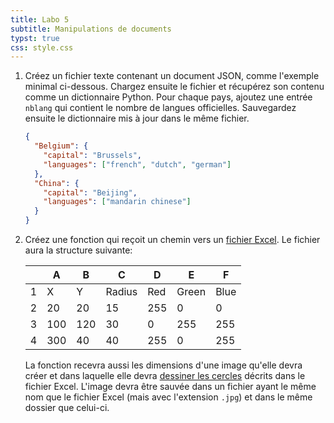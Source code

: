```yaml
---
title: Labo 5
subtitle: Manipulations de documents
typst: true
css: style.css
---
```


1.  Créez un fichier texte contenant un document JSON, comme l'exemple
    minimal ci-dessous. Chargez ensuite le fichier et récupérez son
    contenu comme un dictionnaire Python. Pour chaque pays, ajoutez une
    entrée `nblang` qui contient le nombre de langues
    officielles. Sauvegardez ensuite le dictionnaire mis à jour dans le
    même fichier.

    ```json
    {
      "Belgium": {
        "capital": "Brussels",
        "languages": ["french", "dutch", "german"]
      },
      "China": {
        "capital": "Beijing",
        "languages": ["mandarin chinese"]
      }
    }
    ```

2.  Créez une fonction qui reçoit un chemin vers un [fichier Excel](./circles.xlsx). Le fichier
    aura la structure suivante:

    |     | A   | B   | C      | D   | E     | F    |
    | --- | --- | --- | ------ | --- | ----- | ---- |
    | 1   | X   | Y   | Radius | Red | Green | Blue |
    | 2   | 20  | 20  | 15     | 255 | 0     | 0    |
    | 3   | 100 | 120 | 30     | 0   | 255   | 255  |
    | 4   | 300 | 40  | 40     | 255 | 0     | 255  |

    La fonction recevra aussi les dimensions d'une image qu'elle devra créer et
    dans laquelle elle devra [dessiner les cercles](https://pillow.readthedocs.io/en/stable/reference/ImageDraw.html#PIL.ImageDraw.ImageDraw.circle) décrits dans le fichier Excel.
    L'image devra être sauvée dans un fichier ayant le même nom que le fichier Excel
    (mais avec l'extension `.jpg`) et dans le même dossier que celui-ci.

